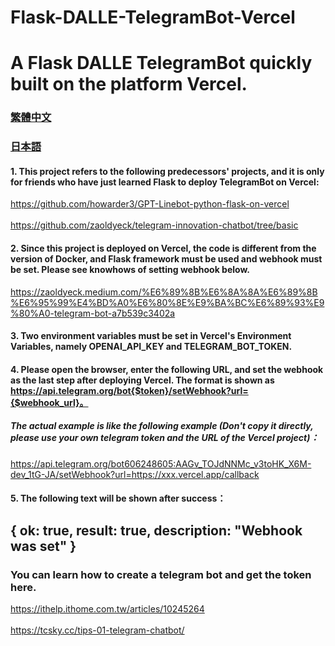 # Flask-DALLE-TelegramBot-Vercel
# A Flask DALLE TelegramBot quickly built on the platform Vercel.


### [繁體中文](https://github.com/pyfbsdk59/Flask-DALLE-TelegramBot-Vercel/blob/main/README.md)
### [日本語](https://github.com/pyfbsdk59/Flask-DALLE-TelegramBot-Vercel/blob/main/README_jp.md)






#### 1. This project refers to the following predecessors' projects, and it is only for friends who have just learned Flask to deploy TelegramBot on Vercel:

https://github.com/howarder3/GPT-Linebot-python-flask-on-vercel<br><br>
https://github.com/zaoldyeck/telegram-innovation-chatbot/tree/basic

#### 2. Since this project is deployed on Vercel, the code is different from the version of Docker, and Flask framework must be used and webhook must be set. Please see knowhows of  setting webhook below.

https://zaoldyeck.medium.com/%E6%89%8B%E6%8A%8A%E6%89%8B%E6%95%99%E4%BD%A0%E6%80%8E%E9%BA%BC%E6%89%93%E9%80%A0-telegram-bot-a7b539c3402a

#### 3. Two environment variables must be set in Vercel's Environment Variables, namely OPENAI_API_KEY and TELEGRAM_BOT_TOKEN.

#### 4. Please open the browser, enter the following URL, and set the webhook as the last step after deploying Vercel. The format is shown as https://api.telegram.org/bot{$token}/setWebhook?url={$webhook_url}。

##### The actual example is like the following example (Don't copy it directly, please use your own telegram token and the URL of the Vercel project)：


https://api.telegram.org/bot606248605:AAGv_TOJdNNMc_v3toHK_X6M-dev_1tG-JA/setWebhook?url=https://xxx.vercel.app/callback


#### 5. The following text will be shown after success：

{
  ok: true,
  result: true,
  description: "Webhook was set"
}
------
### You can learn how to create a telegram bot and get the token here. 
https://ithelp.ithome.com.tw/articles/10245264<br><br>
https://tcsky.cc/tips-01-telegram-chatbot/


